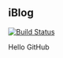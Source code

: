  iBlog
---
[![Build Status](https://secure.travis-ci.org/iCrazyTeam/iBlog.png)](https://travis-ci.org/iCrazyTeam/iBlog)

Hello GitHub
